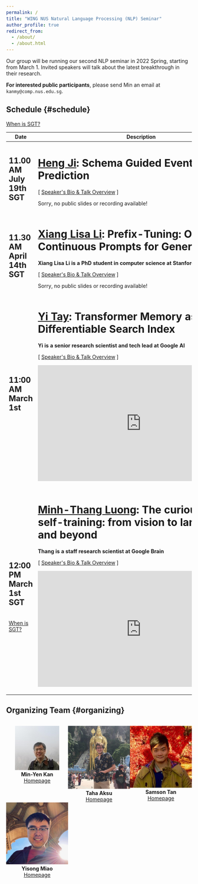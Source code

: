```yaml
---
permalink: /
title: "WING NUS Natural Language Processing (NLP) Seminar"
author_profile: true
redirect_from:
  - /about/
  - /about.html
---
```

Our group will be running our second NLP seminar in 2022 Spring, starting from March 1. Invited speakers will talk about the latest breakthrough in their research.

**For interested public participants**, please send Min an email at ```kanmy@comp.nus.edu.sg```.

## Schedule  {#schedule}

<!-- **The schedule below is preliminary (last updated 21st Jul 2022)**. We may make slight changes on the timing and talk details. --> 

<p><a href="https://www.timeanddate.com/time/zones/sgt">When is SGT?</a></p>

<table class="table table-striped">
<thead class="thead-inverse"><tr><th>Date</th><th width="70%">Description</th></tr></thead>
<tbody>
<!-- Support Staff ********************************** 
  Use this first row as an exemplar.  You can get the Youtube offsets for each segment by using the share button and checking the "start at" checkbox and then pasting it.  The t parameter is the number of second from the start of the video.
 ************************************************** -->


  <tr>
  <td><h2>11.00 AM July 19th SGT</h2>
  </td>

  <td>
    <h1><a href="">Heng Ji</a>: Schema Guided Event Prediction</h1>
    <strong></strong> 
  <p>
    [&nbsp;<a href="https://wing-nus.github.io/nlp-seminar/speaker-heng">Speaker's Bio & Talk Overview</a>&nbsp;]
  </p>

  <p>Sorry, no public slides or recording available!</p>
  <!-- Youtube link will be here
  <p>
    <iframe width="560" height="315" src="" frameborder="0" allow="autoplay; encrypted-media" allowfullscreen></iframe>
  </p>

<!-- Speaker Deck will be here -->
  <!-- <p>
  <script async class="speakerdeck-embed" data-id="cbd3f7fd92e940c3ab4840e8850502df" data-ratio="1.77777777777778" src=""></script>
  </p> -->

  </td>
</tr>

  <tr>
  <td><h2>11.30 AM April 14th SGT</h2>
  </td>

  <td>
    <h1><a href="https://xiangli1999.github.io/">Xiang Lisa Li</a>: Prefix-Tuning: Optimizing Continuous Prompts for Generation</h1>
    <strong>Xiang Lisa Li is a PhD student in computer science at Stanford University</strong> 
  <p>
    [&nbsp;<a href="https://wing-nus.github.io/nlp-seminar/speaker-lisa">Speaker's Bio & Talk Overview</a>&nbsp;]
  </p>

  <p>Sorry, no public slides or recording available!</p>
  <!-- Youtube link will be here
  <p>
    <iframe width="560" height="315" src="" frameborder="0" allow="autoplay; encrypted-media" allowfullscreen></iframe>
  </p>

<!-- Speaker Deck will be here -->
  <!-- <p>
  <script async class="speakerdeck-embed" data-id="cbd3f7fd92e940c3ab4840e8850502df" data-ratio="1.77777777777778" src=""></script>
  </p> -->

  </td>
</tr>

<tr>
  <td><h2>11:00 AM March 1st</h2>
  </td>

  <td>
    <h1><a href="https://vanzytay.github.io/">Yi Tay</a>: Transformer Memory as a Differentiable Search Index</h1>
    <strong>Yi is  a senior research scientist and tech lead at Google AI</strong> 
  <p>
    [&nbsp;<a href="https://wing-nus.github.io/nlp-seminar/speaker-yi">Speaker's Bio & Talk Overview</a>&nbsp;]
  </p>
    
   <!-- Youtube link will be here -->
  <p>
    <iframe width="560" height="315" src="https://www.youtube.com/embed/27rNqGrTdSI" frameborder="0" allow="autoplay; encrypted-media" allowfullscreen></iframe>
  </p>

<!-- Speaker Deck will be here -->
  <p>
  <script async class="speakerdeck-embed" data-id="569f8161a5f84bb996bd7c844590dc1e" data-ratio="1.77777777777778" src="//speakerdeck.com/assets/embed.js"></script>
  </p>

  </td>
</tr>


<tr>
  <td><h2>12:00 PM March 1st SGT</h2><br/><a href="https://www.timeanddate.com/time/zones/sgt">When is SGT?</a>
  </td>

  <td>
    <h1><a href="https://www.linkedin.com/in/thang-luong/">Minh-Thang Luong</a>: The curious case of self-training: from vision to language and beyond</h1>
    <strong>Thang is a staff research scientist at Google Brain</strong> 
  <p>
    [&nbsp;<a href="https://wing-nus.github.io/nlp-seminar/speaker-thang">Speaker's Bio & Talk Overview</a>&nbsp;]
  </p>

  <!-- Youtube link will be here -->
  <p>
    <iframe width="560" height="315" src="https://www.youtube.com/embed/WZXvJF995pM" frameborder="0" allow="autoplay; encrypted-media" allowfullscreen></iframe>
  </p>

<!-- Speaker Deck will be here -->
  <p>
  <script async class="speakerdeck-embed" data-id="cbd3f7fd92e940c3ab4840e8850502df" data-ratio="1.77777777777778" src="//speakerdeck.com/assets/embed.js"></script>
  </p>

  </td>
</tr>




</tbody></table>

## Organizing Team {#organizing}
<div style="text-align:center; display:grid; grid-template-columns: 1fr 1fr 1fr; margin-top:30px;">

<div class="tutor__profile">
  <img src="images/min.jpg"/><BR/>
  <strong>Min-Yen Kan</strong>
  <BR/>
 <A HREF="https://www.comp.nus.edu.sg/~kanmy/">Homepage</A><BR/>
</div>

<div class="tutor__profile">
  <img src="images/taha.png"/><BR/>
  <strong>Taha Aksu</strong>
  <BR/>
 <A HREF="https://cuthalionn.github.io/">Homepage</A><BR/>
</div>

<div class="tutor__profile">
  <img src="images/samson.jpg"/><BR/>
  <strong>Samson Tan</strong>
  <BR/>
 <A HREF="https://samsontmr.github.io/">Homepage</A><BR/>
</div>

<div class="tutor__profile">
  <img src="images/yisong.jpg"/><BR/>
  <strong>Yisong Miao</strong>
  <BR/>
 <A HREF="https://yisong.me/">Homepage</A><BR/>
</div>

</div>

